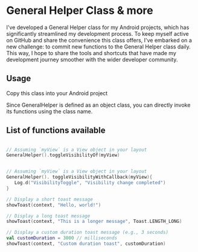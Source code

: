 # General Helper Class & more

I've developed a General Helper class for my Android projects, which has significantly streamlined my development process. To keep myself active on GitHub and share the convenience this class offers, I've embarked on a new challenge: to commit new functions to the General Helper class daily. This way, I hope to share the tools and shortcuts that have made my development journey smoother with the wider developer community.

## Usage
Copy this class into your Android project

Since GeneralHelper is defined as an object class, you can directly invoke its functions using the class name.

## List of functions available

```kotlin

// Assuming `myView` is a View object in your layout
GeneralHelper().toggleVisibilityOf(myView)

```

```kotlin

// Assuming `myView` is a View object in your layout
GeneralHelper(). toggleVisibilityWithCallback(myView){
   Log.d("VisibilityToggle", "Visibility change completed")
}

```

```kotlin
// Display a short toast message
showToast(context, "Hello, world!")

// Display a long toast message
showToast(context, "This is a longer message", Toast.LENGTH_LONG)

// Display a custom duration toast message (e.g., 3 seconds)
val customDuration = 3000 // milliseconds
showToast(context, "Custom duration toast", customDuration)

```